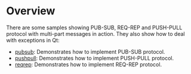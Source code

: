 Overview
========

There are some samples showing PUB-SUB, REQ-REP and PUSH-PULL protocol with multi-part messages in action. They also show how to deal with exceptions in Qt:

* [pubsub][]: Demonstrates how to implement PUB-SUB protocol.
* [pushpull][]: Demonstrates how to implement PUSH-PULL protocol.
* [reqrep][]: Demonstrates how to implement REQ-REP protocol.


 [pubsub]:      Samples-pubsub.md       "PUB-SUB protocol example"
 [pushpull]:    Samples-pushpull.md     "PUSH-PULL protocol example"
 [reqrep]:      Samples-reqrep.md       "REQ-REP protocol example"
